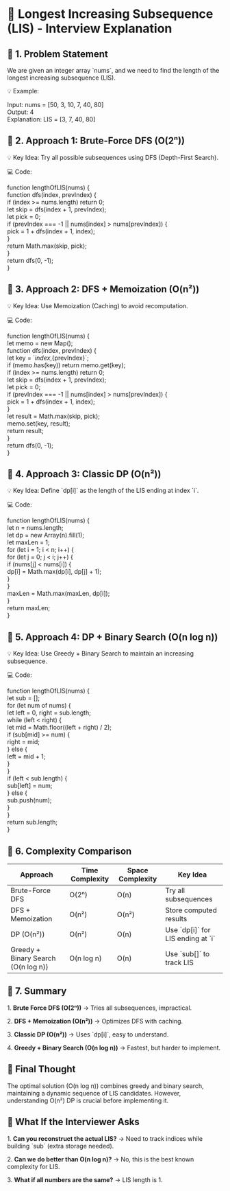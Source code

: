 # 📌 Longest Increasing Subsequence (LIS) - Interview Explanation

## 🔹 1. Problem Statement

We are given an integer array \`nums\`, and we need to find the length of the longest increasing subsequence (LIS).

💡 Example:

Input: nums = \[50, 3, 10, 7, 40, 80\]  
Output: 4  
Explanation: LIS = \[3, 7, 40, 80\]  

## 🔹 2. Approach 1: Brute-Force DFS (O(2ⁿ))

💡 Key Idea: Try all possible subsequences using DFS (Depth-First Search).

💻 Code:

function lengthOfLIS(nums) {  
function dfs(index, prevIndex) {  
if (index >= nums.length) return 0;  
let skip = dfs(index + 1, prevIndex);  
let pick = 0;  
if (prevIndex === -1 || nums\[index\] > nums\[prevIndex\]) {  
pick = 1 + dfs(index + 1, index);  
}  
return Math.max(skip, pick);  
}  
return dfs(0, -1);  
}  

## 🔹 3. Approach 2: DFS + Memoization (O(n²))

💡 Key Idea: Use Memoization (Caching) to avoid recomputation.

💻 Code:

function lengthOfLIS(nums) {  
let memo = new Map();  
function dfs(index, prevIndex) {  
let key = \`${index},${prevIndex}\`;  
if (memo.has(key)) return memo.get(key);  
if (index >= nums.length) return 0;  
let skip = dfs(index + 1, prevIndex);  
let pick = 0;  
if (prevIndex === -1 || nums\[index\] > nums\[prevIndex\]) {  
pick = 1 + dfs(index + 1, index);  
}  
let result = Math.max(skip, pick);  
memo.set(key, result);  
return result;  
}  
return dfs(0, -1);  
}  

## 🔹 4. Approach 3: Classic DP (O(n²))

💡 Key Idea: Define \`dp\[i\]\` as the length of the LIS ending at index \`i\`.

💻 Code:

function lengthOfLIS(nums) {  
let n = nums.length;  
let dp = new Array(n).fill(1);  
let maxLen = 1;  
for (let i = 1; i < n; i++) {  
for (let j = 0; j < i; j++) {  
if (nums\[j\] < nums\[i\]) {  
dp\[i\] = Math.max(dp\[i\], dp\[j\] + 1);  
}  
}  
maxLen = Math.max(maxLen, dp\[i\]);  
}  
return maxLen;  
}  

## 🔹 5. Approach 4: DP + Binary Search (O(n log n))

💡 Key Idea: Use Greedy + Binary Search to maintain an increasing subsequence.

💻 Code:

function lengthOfLIS(nums) {  
let sub = \[\];  
for (let num of nums) {  
let left = 0, right = sub.length;  
while (left < right) {  
let mid = Math.floor((left + right) / 2);  
if (sub\[mid\] >= num) {  
right = mid;  
} else {  
left = mid + 1;  
}  
}  
if (left < sub.length) {  
sub\[left\] = num;  
} else {  
sub.push(num);  
}  
}  
return sub.length;  
}  

## 🔹 6. Complexity Comparison

| Approach | Time Complexity | Space Complexity | Key Idea |
| --- | --- | --- | --- |
| Brute-Force DFS | O(2ⁿ) | O(n) | Try all subsequences |
| DFS + Memoization | O(n²) | O(n²) | Store computed results |
| DP (O(n²)) | O(n²) | O(n) | Use \`dp\[i\]\` for LIS ending at \`i\` |
| Greedy + Binary Search (O(n log n)) | O(n log n) | O(n) | Use \`sub\[\]\` to track LIS |

## 🔹 7. Summary

1\. **Brute Force DFS (O(2ⁿ))** → Tries all subsequences, impractical.

2\. **DFS + Memoization (O(n²))** → Optimizes DFS with caching.

3\. **Classic DP (O(n²))** → Uses \`dp\[i\]\`, easy to understand.

4\. **Greedy + Binary Search (O(n log n))** → Fastest, but harder to implement.

## 🚀 Final Thought

The optimal solution (O(n log n)) combines greedy and binary search, maintaining a dynamic sequence of LIS candidates. However, understanding O(n²) DP is crucial before implementing it.

## 📌 What If the Interviewer Asks

1\. **Can you reconstruct the actual LIS?** → Need to track indices while building \`sub\` (extra storage needed).

2\. **Can we do better than O(n log n)?** → No, this is the best known complexity for LIS.

3\. **What if all numbers are the same?** → LIS length is 1.
